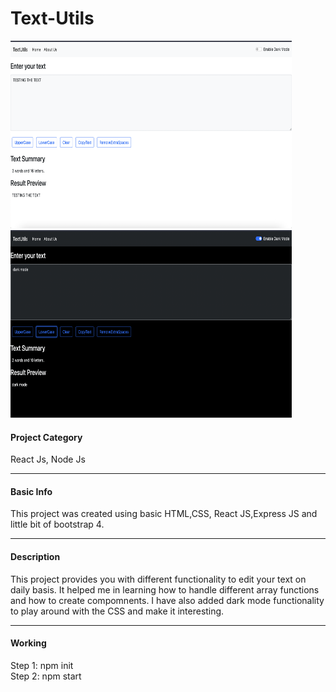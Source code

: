 # Text-Utils

<p>
  <img src="light mode.png" width="450" height="300" title="hover text"> &nbsp&nbsp&nbsp&nbsp&nbsp&nbsp
  <img src="dark mode.png" width="450" height="300">
</p>

#### Project Category
 React Js, Node Js 
<hr>

#### Basic Info<br>
This project was created using basic HTML,CSS, React JS,Express JS and little bit of bootstrap 4.
<hr>

#### Description<br>
This project provides you with different functionality to edit your text on daily basis.
It helped me in learning how to handle different array functions and how to create compomnents.
I have also added dark mode functionality to play around with the CSS and make it interesting.
<hr>

#### Working<br>
Step 1: npm init <br>
Step 2: npm start
